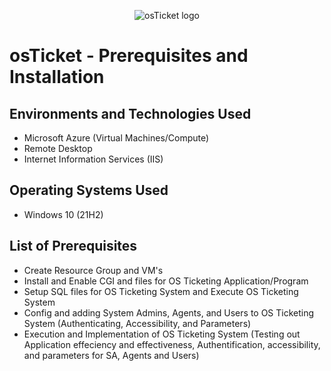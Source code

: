 <p align="center">
<img src="https://i.imgur.com/Clzj7Xs.png" alt="osTicket logo"/>
</p>

<h1>osTicket - Prerequisites and Installation</h1>

<h2>Environments and Technologies Used</h2>

- Microsoft Azure (Virtual Machines/Compute)
- Remote Desktop
- Internet Information Services (IIS)

<h2>Operating Systems Used </h2>

- Windows 10</b> (21H2)

<h2>List of Prerequisites</h2>

- Create Resource Group and VM's
- Install and Enable CGI and files for OS Ticketing Application/Program
- Setup SQL files for OS Ticketing System and Execute OS Ticketing System
- Config and adding System Admins, Agents, and Users to OS Ticketing System (Authenticating, Accessibility, and Parameters)
- Execution and Implementation of OS Ticketing System (Testing out Application effeciency and effectiveness, Authentification, accessibility, and parameters for SA, Agents and Users)
